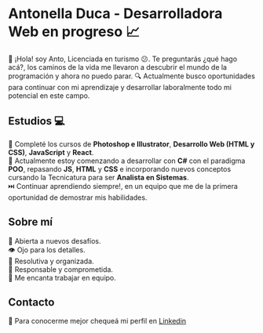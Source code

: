 # Antonella Duca - Desarrolladora Web en progreso :chart_with_upwards_trend: 
👋 ¡Hola! soy Anto, Licenciada en turismo :confused:. Te preguntarás ¿qué hago acá?, los caminos de la vida me llevaron a descubrir el mundo de la programación y ahora no puedo parar.
:mag: Actualmente busco oportunidades para continuar con mi aprendizaje y desarrollar laboralmente todo mi potencial en este campo.

## Estudios :computer:
:pushpin: Completé los cursos de **Photoshop e Illustrator**, **Desarrollo Web (HTML y CSS)**, **JavaScript** y **React**.<br>
:pushpin: Actualmente estoy comenzando a desarrollar con **C#** con el paradigma **POO**, repasando **JS**, **HTML** y **CSS** e incorporando nuevos conceptos cursando la Tecnicatura para ser **Analista en Sistemas**.<br>
:next_track_button: Continuar aprendiendo siempre!, en un equipo que me de la primera oportunidad de demostrar mis habilidades.

## Sobre mí
:muscle: Abierta a nuevos desafíos.<br>
:eye: Ojo para los detalles.<br>
:jigsaw: Resolutiva y organizada.<br>
:1st_place_medal: Responsable y comprometida. <br>
:heart_decoration: Me encanta trabajar en equipo.

## Contacto
:incoming_envelope: Para conocerme mejor chequeá mi perfil en [Linkedin](https://www.linkedin.com/in/antonella-duca/)

<!---
anto-duca/anto-duca is a special ✨ repository because its `README.md` (this file) appears on your GitHub profile.
You can click the Preview link to take a look at your changes.
--->
